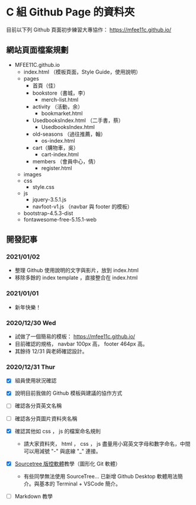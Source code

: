 # C 組 Github Page 的資料夾

目前以下列 Github 頁面初步練習大專協作：
https://mfee11c.github.io/

## 網站頁面檔案規劃

- MFEE11C.github.io
  - index.html （模板頁面，Style Guide，使用說明）
  - pages
    - 首頁（佳）
    - bookstore（書城，李）
      - merch-list.html
    - activity （活動，余）
      - bookmarket.html
    - UsedbooksIndex.html （二手書，蔡）
      - UsedbooksIndex.html
    - old-seasons （過往推薦，翰）
      - os-index.html
    - cart（購物車，吳）
      - cart-index.html
    - members （會員中心，倩）
      - register.html
  - images
  - css
    - style.css
  - js
    - jquery-3.5.1.js
    - navfoot-v1.js （navbar 與 footer 的模板）
  - bootstrap-4.5.3-dist
  - fontawesome-free-5.15.1-web

## 開發記事

### 2021/01/02

- 整理 Github 使用說明的文字與影片，放到 index.html
- 移除多餘的 index template ，直接整合在 index.html

### 2021/01/01

- 新年快樂！

### 2020/12/30 Wed

- 試做了一個簡易的模板： https://mfee11c.github.io/
- 目前確認的規格， navbar 100px 高， footer 464px 高。
- 其餘待 12/31 與老師確認設計。

### 2020/12/31 Thur

- [x] 組員使用狀況確認
- [x] 說明目前我做的 Github 模板與建議的協作方式
- [ ] 確認各分頁英文名稱
- [ ] 確認各分頁圖片資料夾名稱
- [x] 確認其他如 css ， js 的檔案命名規則

  - 請大家資料夾， html ， css ， js 盡量用小寫英文字母和數字命名，中間可以用減號 "-" 與底線 "\_" 連接。

- [x] [Sourcetree 版控軟體](https://www.sourcetreeapp.com/)教學（圖形化 Git 軟體）
  - 有些同學無法使用 SourceTree... 已新增 Github Desktop 軟體用法簡介。與基本的 Terminal + VSCode 簡介。
- [ ] Markdown 教學
